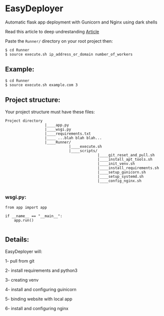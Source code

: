# EasyDeployer
Automatic flask app deployment with Gunicorn and Nginx using dark shells

Read this article to deep undrestanding [Article](https://behradkazemi.medium.com/easydeployer-steps-b0b4675ae776)

Paste the `Runner/` directory on your root project then:

```
$ cd Runner
$ source execute.sh ip_address_or_domain number_of_workers
```


## Example:

```
$ cd Runner
$ source execute.sh example.com 3

```

## Project structure:

Your project structure must have these files:

```
Project directory
                  |____app.py
                  |____wsgi.py
                  |____requirements.txt
                  |____ ...blah blah blah...
                  |____Runner/
                             |____execute.sh
                             |____scripts/
                                          |____git_reset_and_pull.sh
                                          |____install_apt_tools.sh
                                          |____init_venv.sh
                                          |____install_requirements.sh
                                          |____setup_gunicorn.sh
                                          |____setup_systemd.sh
                                          |____config_nginx.sh


```

### wsgi.py:
```
from app import app

if __name__ == "__main__":
    app.run()
  
```


## Details:
EasyDeployer will:

1- pull from git

2- install requirements and python3

3- creating venv

4- install and configuring guinicorn

5- binding website with local app

6- install and configuring nginx


